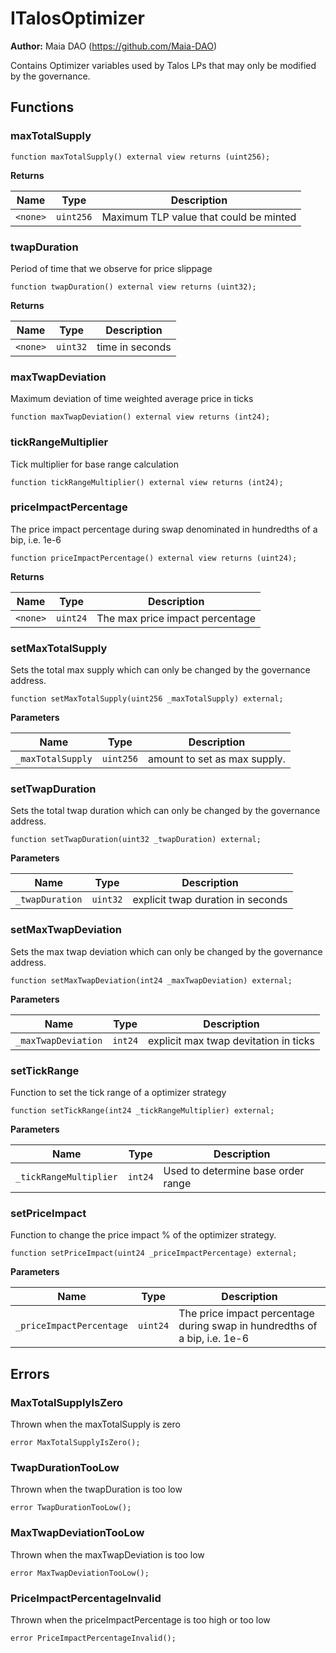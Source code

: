# ITalosOptimizer

**Author:**
Maia DAO (https://github.com/Maia-DAO)

Contains Optimizer variables used by Talos LPs that may only be modified by the governance.


## Functions
### maxTotalSupply


```solidity
function maxTotalSupply() external view returns (uint256);
```
**Returns**

|Name|Type|Description|
|----|----|-----------|
|`<none>`|`uint256`|Maximum TLP value that could be minted|


### twapDuration

Period of time that we observe for price slippage


```solidity
function twapDuration() external view returns (uint32);
```
**Returns**

|Name|Type|Description|
|----|----|-----------|
|`<none>`|`uint32`|time in seconds|


### maxTwapDeviation

Maximum deviation of time weighted average price in ticks


```solidity
function maxTwapDeviation() external view returns (int24);
```

### tickRangeMultiplier

Tick multiplier for base range calculation


```solidity
function tickRangeMultiplier() external view returns (int24);
```

### priceImpactPercentage

The price impact percentage during swap denominated in hundredths of a bip, i.e. 1e-6


```solidity
function priceImpactPercentage() external view returns (uint24);
```
**Returns**

|Name|Type|Description|
|----|----|-----------|
|`<none>`|`uint24`|The max price impact percentage|


### setMaxTotalSupply

Sets the total max supply which can only be changed by the governance address.


```solidity
function setMaxTotalSupply(uint256 _maxTotalSupply) external;
```
**Parameters**

|Name|Type|Description|
|----|----|-----------|
|`_maxTotalSupply`|`uint256`|amount to set as max supply.|


### setTwapDuration

Sets the total twap duration which can only be changed by the governance address.


```solidity
function setTwapDuration(uint32 _twapDuration) external;
```
**Parameters**

|Name|Type|Description|
|----|----|-----------|
|`_twapDuration`|`uint32`|explicit twap duration in seconds|


### setMaxTwapDeviation

Sets the max twap deviation which can only be changed by the governance address.


```solidity
function setMaxTwapDeviation(int24 _maxTwapDeviation) external;
```
**Parameters**

|Name|Type|Description|
|----|----|-----------|
|`_maxTwapDeviation`|`int24`|explicit max twap devitation in ticks|


### setTickRange

Function to set the tick range of a optimizer strategy


```solidity
function setTickRange(int24 _tickRangeMultiplier) external;
```
**Parameters**

|Name|Type|Description|
|----|----|-----------|
|`_tickRangeMultiplier`|`int24`|Used to determine base order range|


### setPriceImpact

Function to change the price impact % of the optimizer strategy.


```solidity
function setPriceImpact(uint24 _priceImpactPercentage) external;
```
**Parameters**

|Name|Type|Description|
|----|----|-----------|
|`_priceImpactPercentage`|`uint24`|The price impact percentage during swap in hundredths of a bip, i.e. 1e-6|


## Errors
### MaxTotalSupplyIsZero
Thrown when the maxTotalSupply is zero


```solidity
error MaxTotalSupplyIsZero();
```

### TwapDurationTooLow
Thrown when the twapDuration is too low


```solidity
error TwapDurationTooLow();
```

### MaxTwapDeviationTooLow
Thrown when the maxTwapDeviation is too low


```solidity
error MaxTwapDeviationTooLow();
```

### PriceImpactPercentageInvalid
Thrown when the priceImpactPercentage is too high or too low


```solidity
error PriceImpactPercentageInvalid();
```

